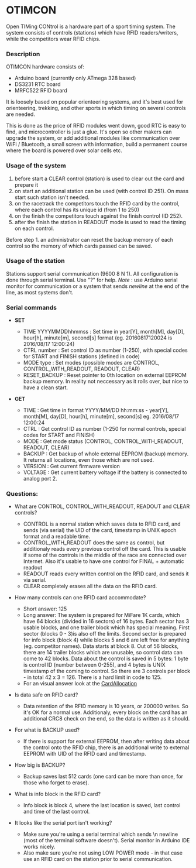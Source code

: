 # OTIMCON

Open TIMing CONtrol is a hardware part of a sport timing 
system. The system consists of controls (stations) which have RFID 
readers/writers, while the competitors wear RFID chips.


### Description
OTIMCON hardware consists of:
- Arduino board (currently only ATmega 328 based)
- DS3231 RTC board
- MRFC522 RFID board


It is loosely based on popular orienteering systems, and it's best used for orienteering, trekking, and other sports in which timing on several controls are needed.

This is done as the price of RFID modules went down, good RTC is easy to find, and microcontroller is just a glue. It's open so other makers can upgrade the system, or add additional modules like communication over WiFi / Bluetooth, a small screen with information, build a permanent course where the board is powered over solar cells etc.


### Usage of the system
1. before start a CLEAR control (station) is used to clear out the card and prepare it
2. on start an additional station can be used (with control ID 251). On mass start such station isn't needed.
3. on the racetrack the competitors touch the RFID card by the control, where each control has its unique id (from 1 to 250)
4. on the finish the competitors touch against the finish control (ID 252).
5. after the finish the station in READOUT mode is used to read the timing on each control.
      
Before step 1. an administrator can reset the backup memory of each control so the memory of which cards passed can be saved.
      
### Usage of the station
Stations support serial communication (9600 8 N 1). All configuration is done through serial terminal. Use "?" for help.
_Note_ : use Arduino serial monitor for communication or a system that sends _newline_ at the end of the line, as most systems don't.

### Serial commands
* __SET__ 
	* TIME YYYYMMDDhhmmss : Set time in year[Y], month[M], day[D], hour[h], minute[m], second[s] format  (eg. 20160817120024 is 2016/08/17 12:00:24)
	* CTRL number         : Set control ID as number (1-250), with special codes for START and FINISH stations (defined in code)
	* MODE type           : Set modes (possible modes are CONTROL, CONTROL_WITH_READOUT, READOUT, CLEAR)
	* RESET_BACKUP        : Reset pointer to 0th location on external EEPROM backup memory. In reality not neccessary as it rolls over, but nice to have a clean start.

* __GET__
	* TIME                : Get time in format YYYY/MM/DD hh:mm:ss - year[Y], month[M], day[D], hour[h], minute[m], second[s] eg. 2016/08/17 12:00:24
	* CTRL                : Get control ID as number (1-250 for normal controls, special codes for START and FINISH)
	* MODE                : Get mode status (CONTROL, CONTROL_WITH_READOUT, READOUT, CLEAR)
	* BACKUP              : Get backup of whole external EEPROM (backup) memory. It returns all locations, even those which are not used.
	* VERSION             : Get current firmware version
	* VOLTAGE             : Get current battery voltage if the battery is connected to analog port 2.

### Questions:
* What are CONTROL, CONTROL_WITH_READOUT, READOUT and CLEAR controls?
	* CONTROL is a normal station which saves data to RFID card, and sends (via serial) the UID of the card, timestamp in UNIX epoch format and a readable time.
	* CONTROL_WITH_READOUT does the same as control, but additionaly reads every previous control off the card. This is usable if some of the controls in the middle of the race are connected over Internet. Also it's usable to have one control for FINAL + automatic readout
	* READOUT reads every written control on the RFID card, and sends it via serial.
	* CLEAR completely erases all the data on the RFID card.


* How many controls can one RFID card accommodate?
	* Short answer: 125
	* Long answer: The system is prepared for MiFare 1K cards, which have 64 blocks (divided in 16 sectors) of 16 bytes. Each sector has 3 usable blocks, and one trailer block which has special meaning. First sector (blocks 0 - 3)is also off the limits. Second sector is prepared for info block (block 4) while blocks 5 and 6 are left free for anything (eg. competitor names). Data starts at block 8. Out of 56 blocks, there are 14 trailer blocks which are unusable, so control data can come to 42 blocks. Data about the control is saved in 5 bytes: 1 byte is control ID (number between 0-255), and 4 bytes is UNIX timestamp of the coming to control. So there are 3 controls per block - in total 42 x 3 = 126. There is a hard limit in code to 125. 
	* For an visual answer look at the [CardAllocation](https://github.com/stajp/otimcon/blob/master/CardAllocationOTIMCON.ods)
	

* Is data safe on RFID card?
	* Data retention of the RFID memory is 10 years, or 200000 writes. So it's OK for a normal use. Additionaly, every block on the card has an additional CRC8 check on the end, so the data is written as it should.

 
* For what is BACKUP used?
	* If there is support for external EEPROM, then after writing data about the control onto the RFID chip, there is an additional write to external EEPROM with UID of the RFID card and timestamp.


* How big is BACKUP?
	* Backup saves last 512 cards (one card can be more than once, for those who forget to erase).


* What is info block in the RFID card?
	* Info block is block 4, where the last location is saved, last control and time of the last control.

* It looks like the serial port isn't working?
	* Make sure you're using a serial terminal which sends \n newline (most of the terminal software doesn't). Serial monitor in Arduino IDE works nicely. 
	* Also make sure you're not using LOW POWER mode - in that case use an RFID card on the station prior to serial communication. 
